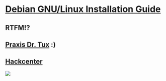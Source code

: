 # [Debian GNU/Linux Installation Guide](https://www.debian.org/releases/bullseye/amd64/)

## RTFM!?

## [Praxis Dr. Tux](https://chemnitzer.linux-tage.de/2022/de/addons/praxis) :)

## [Hackcenter](https://events.ccc.de/tag/hackcenter/)

![](https://zkm.de/sites/default/files/styles/r17_1280/public/bild/2014_gpn_0.jpg?itok=13TpLFHc)
